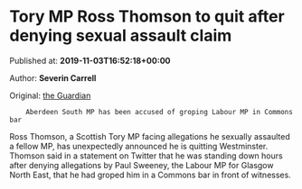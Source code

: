 
# Tory MP Ross Thomson to quit after denying sexual assault claim

Published at: **2019-11-03T16:52:18+00:00**

Author: **Severin Carrell**

Original: [the Guardian](https://www.theguardian.com/politics/2019/nov/03/tory-mp-ross-thomson-quit-after-denying-sexual-assault-claim)


        Aberdeen South MP has been accused of groping Labour MP in Commons bar
      
Ross Thomson, a Scottish Tory MP facing allegations he sexually assaulted a fellow MP, has unexpectedly announced he is quitting Westminster.
Thomson said in a statement on Twitter that he was standing down hours after denying allegations by Paul Sweeney, the Labour MP for Glasgow North East, that he had groped him in a Commons bar in front of witnesses.
